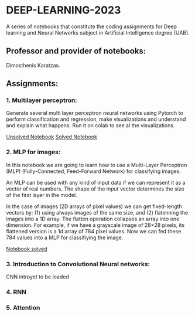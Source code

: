 # DEEP-LEARNING-2023
A series of notebooks that constitute the coding assignments for Deep learning and Neural Networks subject in Artificial Intelligence degree (UAB).

## Professor and provider of notebooks:

Dimosthenis Karatzas.

## Assignments:

### 1. Multilayer perceptron:

Generate several multi layer perceptron neural networks using Pytorch to perform classification and regression, make visualizations and understand and explain what happens. Run it on colab to see al the visualizations.

[Unsolved Notebook](https://github.com/Neilus03/DEEP-LEARNING-2023/blob/main/Unsolved_Notebooks/P3_Intro_MLP.ipynb)
[Solved Notebook](https://github.com/Neilus03/DEEP-LEARNING-2023/blob/main/Solved_Notebooks/P3_Intro_MLP_Neil.ipynb)

### 2. MLP for images:

In this notebook we are going to learn how to use a Multi-Layer Perceptron (MLP) (Fully-Connected, Feed-Forward Network) for classifying images.

An MLP can be used with any kind of input data if we can represent it as a vector of real numbers. The shape of the input vector determines the size of the first layer in the model.

In the case of images (2D arrays of pixel values) we can get fixed-length vectors by: (1) using always images of the same size, and (2) flatenning the images into a 1D array. The flatten operation collapses an array into one dimension. For example, if we have a grayscale image of  28×28  pixels, its flattened version is a 1d array of  784  pixel values. Now we can fed these  784  values into a MLP for classifiying the image.


[Notebook solved](https://github.com/Neilus03/DEEP-LEARNING-2023/blob/main/P4_MLP_for_Images_Neil.ipynb)

### 3. Introduction to Convolutional Neural networks:
CNN introyet to be loaded

### 4. RNN

### 5. Attention



